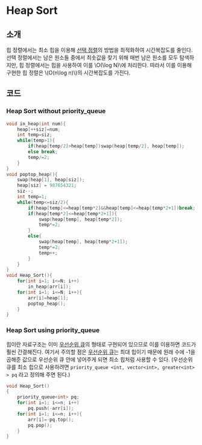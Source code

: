 # Heap Sort

## 소개

힙 정렬에서는 최소 힙을 이용해 [선택 정렬](./selection-sort.md)의 방법을 최적화하여 시간복잡도를 줄인다. 선택 정렬에서는 남은 원소들 중에서 최솟값을 찾기 위해 매번 남은 원소를 모두 탐색하지만, 힙 정렬에서는 힙을 사용하여 이를 \\O(\log N)\\에 처리한다. 따라서 이를 이용해 구현한 힙 정렬은 \\(O(n\log n)\\)의 시간복잡도를 가진다. 

## 코드

### Heap Sort without priority_queue

```c++
void in_heap(int num){
    heap[++siz]=num;
    int temp=siz;
    while(temp>1){
        if(heap[temp/2]>heap[temp])swap(heap[temp/2], heap[temp]);
        else break;
        temp/=2;
    }
}
void poptop_heap(){
    swap(heap[1], heap[siz]);
    heap[siz] = 987654321;
    siz--;
    int temp=1;
    while(temp<=siz/2){
        if(heap[temp]<=heap[temp*2]&&heap[temp]<=heap[temp*2+1])break;
        if(heap[temp*2]<=heap[temp*2+1]){
            swap(heap[temp], heap[temp*2]);
            temp*=2;
        }
        else{
            swap(heap[temp], heap[temp*2+1]);
            temp*=2;
            temp++;
        }
    }
}
void Heap_Sort(){
    for(int i=1; i<=N; i++)
        in_heap(arr[i]);
    for(int i=1; i<=N; i++){
        arr[i]=heap[1];
        poptop_heap();
    }
}
```

### Heap Sort using priority_queue

힙이란 자료구조는 이미 [우선순위 큐](./priority-queue.md)의 형태로 구현되어 있으므로 이를 이용하면 코드가 훨씬 간결해진다. 여기서 주의할 점은 [우선순위 큐](./priority-queue.md)는 최대 힙이기 때문에 원래 수에 -1을 곱해준 값으로 우선순위 큐 안에 넣어주게 되면 최소 힙처럼 사용할 수 있다. (우선순위 큐를 최소 힙으로 사용하려면 `priority_queue <int, vector<int>, greater<int> > pq` 라고 정의해 주면 된다.)
```c++
void Heap_Sort()
{
    priority_queue<int> pq;
    for(int i=1; i<=n; i++)
        pq.push(-arr[i]);
    for(int i=1; i<=n; i++){
        arr[i]=-pq.top();
        pq.pop();
    }
}
```

